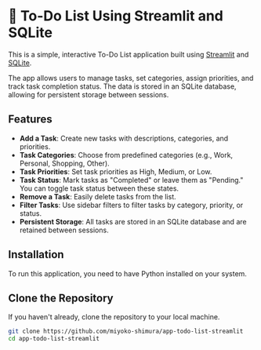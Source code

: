 # 📝 To-Do List Using Streamlit and SQLite

This is a simple, interactive To-Do List application built using [Streamlit](https://streamlit.io/) and [SQLite](https://www.sqlite.org/). 

The app allows users to manage tasks, set categories, assign priorities, and track task completion status.
The data is stored in an SQLite database, allowing for persistent storage between sessions.


## Features

- **Add a Task**: Create new tasks with descriptions, categories, and priorities.
- **Task Categories**: Choose from predefined categories (e.g., Work, Personal, Shopping, Other).
- **Task Priorities**: Set task priorities as High, Medium, or Low.
- **Task Status**: Mark tasks as "Completed" or leave them as "Pending." You can toggle task status between these states.
- **Remove a Task**: Easily delete tasks from the list.
- **Filter Tasks**: Use sidebar filters to filter tasks by category, priority, or status.
- **Persistent Storage**: All tasks are stored in an SQLite database and are retained between sessions.

## Installation

To run this application, you need to have Python installed on your system.

## Clone the Repository

If you haven't already, clone the repository to your local machine.

```bash
git clone https://github.com/miyoko-shimura/app-todo-list-streamlit
cd app-todo-list-streamlit
